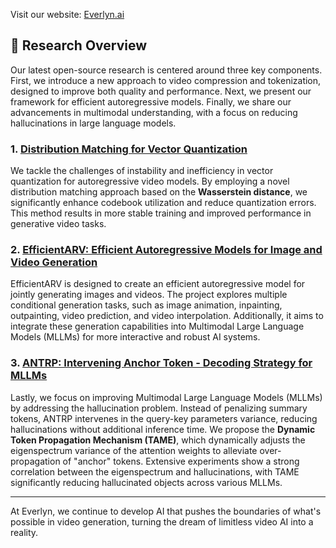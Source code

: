 Visit our website: [Everlyn.ai](https://www.everlyn.ai)

## 🔆 Research Overview

Our latest open-source research is centered around three key components. First, we introduce a new approach to video compression and tokenization, designed to improve both quality and performance. Next, we present our framework for efficient autoregressive models. Finally, we share our advancements in multimodal understanding, with a focus on reducing hallucinations in large language models.

### 1. [Distribution Matching for Vector Quantization](https://github.com/Openlyn/Wasserstein-VQ)

We tackle the challenges of instability and inefficiency in vector quantization for autoregressive video models. By employing a novel distribution matching approach based on the **Wasserstein distance**, we significantly enhance codebook utilization and reduce quantization errors. This method results in more stable training and improved performance in generative video tasks.

### 2. [EfficientARV: Efficient Autoregressive Models for Image and Video Generation](https://github.com/Openlyn/ANTRP)

EfficientARV is designed to create an efficient autoregressive model for jointly generating images and videos. The project explores multiple conditional generation tasks, such as image animation, inpainting, outpainting, video prediction, and video interpolation. Additionally, it aims to integrate these generation capabilities into Multimodal Large Language Models (MLLMs) for more interactive and robust AI systems.

### 3. [ANTRP: Intervening Anchor Token - Decoding Strategy for MLLMs](https://github.com/Openlyn/EfficientARV)

Lastly, we focus on improving Multimodal Large Language Models (MLLMs) by addressing the hallucination problem. Instead of penalizing summary tokens, ANTRP intervenes in the query-key parameters variance, reducing hallucinations without additional inference time. We propose the **Dynamic Token Propagation Mechanism (TAME)**, which dynamically adjusts the eigenspectrum variance of the attention weights to alleviate over-propagation of "anchor" tokens. Extensive experiments show a strong correlation between the eigenspectrum and hallucinations, with TAME significantly reducing hallucinated objects across various MLLMs.

---

At Everlyn, we continue to develop AI that pushes the boundaries of what's possible in video generation, turning the dream of limitless video AI into a reality.
